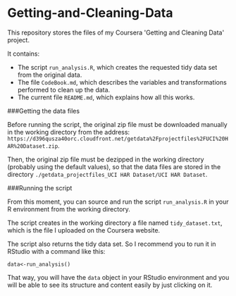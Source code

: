 # Getting-and-Cleaning-Data
This repository stores the files of my Coursera 'Getting and Cleaning Data' project.

It contains:
  - The script `run_analysis.R`, which creates the requested tidy data set from the original data.
  - The file `CodeBook.md`, which describes the variables and transformations performed to clean up the data.
  - The current file `README.md`, which explains how all this works.  
 
###Getting the data files

Before running the script, the original zip file must be downloaded manually in the working directory from the address: `https://d396qusza40orc.cloudfront.net/getdata%2Fprojectfiles%2FUCI%20HAR%20Dataset.zip`.

Then, the original zip file must be dezipped in the working directory (probably using the default values), so that the data files are stored in the directory `./getdata_projectfiles_UCI HAR Dataset/UCI HAR Dataset`.

###Running the script

From this moment, you can source and run the script `run_analysis.R` in your R environment from the working directory.

The script creates in the working directory a file named `tidy_dataset.txt`, which is the file I uploaded on the Coursera website.

The script also returns the tidy data set. So I recommend you to run it in RStudio with a command like this:

`data<-run_analysis()`

That way, you will have the `data` object in your RStudio environment and you will be able to see its structure and content easily by just clicking on it.

